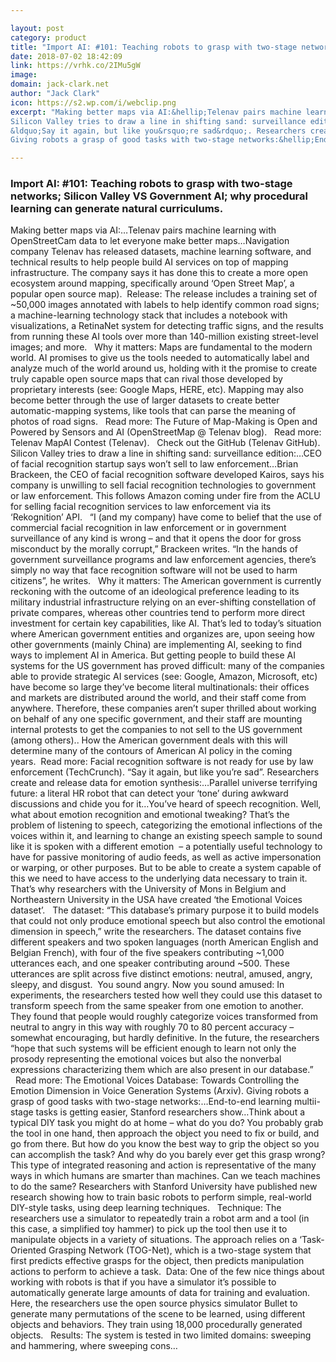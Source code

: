 ```yaml
---

layout: post
category: product
title: "Import AI: #101: Teaching robots to grasp with two-stage networks; Silicon Valley VS Government AI; why procedural learning can generate natural curriculums."
date: 2018-07-02 18:42:09
link: https://vrhk.co/2IMu5gW
image: 
domain: jack-clark.net
author: "Jack Clark"
icon: https://s2.wp.com/i/webclip.png
excerpt: "Making better maps via AI:&hellip;Telenav pairs machine learning with OpenStreetCam data to let everyone make better maps&hellip;Navigation company Telenav has released datasets, machine learning software, and technical results to help people build AI services on top of mapping infrastructure. The company says it has done this to create a more open ecosystem around mapping, specifically around &lsquo;Open Street Map&rsquo;, a popular open source map).&nbsp; Release: The release includes a training set of ~50,000 images annotated with labels to help identify common road signs; a machine-learning technology stack that includes a notebook with visualizations, a RetinaNet system for detecting traffic signs, and the results from running these AI tools over more than 140-million existing street-level images; and more. &nbsp;&nbsp;Why it matters: Maps are fundamental to the modern world. AI promises to give us the tools needed to automatically label and analyze much of the world around us, holding with it the promise to create truly capable open source maps that can rival those developed by proprietary interests (see: Google Maps, HERE, etc). Mapping may also become better through the use of larger datasets to create better automatic-mapping systems, like tools that can parse the meaning of photos of road signs. &nbsp;&nbsp;Read more: The Future of Map-Making is Open and Powered by Sensors and AI (OpenStreetMap @ Telenav blog). &nbsp;&nbsp;Read more: Telenav MapAI Contest (Telenav). &nbsp;&nbsp;Check out the GitHub (Telenav GitHub).
Silicon Valley tries to draw a line in shifting sand: surveillance edition:&hellip;CEO of facial recognition startup says won&rsquo;t sell to law enforcement&hellip;Brian Brackeen, the CEO of facial recognition software developed Kairos, says his company is unwilling to sell facial recognition technologies to government or law enforcement. This follows Amazon coming under fire from the ACLU for selling facial recognition services to law enforcement via its &lsquo;Rekognition&rsquo; API. &nbsp;&nbsp;&ldquo;I (and my company) have come to belief that the use of commercial facial recognition in law enforcement or in government surveillance of any kind is wrong &ndash; and that it opens the door for gross misconduct by the morally corrupt,&rdquo; Brackeen writes. &ldquo;In the hands of government surveillance programs and law enforcement agencies, there&rsquo;s simply no way that face recognition software will not be used to harm citizens&rdquo;, he writes. &nbsp;&nbsp;Why it matters: The American government is currently reckoning with the outcome of an ideological preference leading to its military industrial infrastructure relying on an ever-shifting constellation of private compares, whereas other countries tend to perform more direct investment for certain key capabilities, like AI. That&rsquo;s led to today&rsquo;s situation where American government entities and organizes are, upon seeing how other governments (mainly China) are implementing AI, seeking to find ways to implement AI in America. But getting people to build these AI systems for the US government has proved difficult: many of the companies able to provide strategic AI services (see: Google, Amazon, Microsoft, etc) have become so large they&rsquo;ve become literal multinationals: their offices and markets are distributed around the world, and their staff come from anywhere. Therefore, these companies aren&rsquo;t super thrilled about working on behalf of any one specific government, and their staff are mounting internal protests to get the companies to not sell to the US government (among others).. How the American government deals with this will determine many of the contours of American AI policy in the coming years.&nbsp;&nbsp;Read more: Facial recognition software is not ready for use by law enforcement (TechCrunch).
&ldquo;Say it again, but like you&rsquo;re sad&rdquo;. Researchers create and release data for emotion synthesis:&hellip;Parallel universe terrifying future: a literal HR robot that can detect your &lsquo;tone&rsquo; during awkward discussions and chide you for it&hellip;You&rsquo;ve heard of speech recognition. Well, what about emotion recognition and emotional tweaking? That&rsquo;s the problem of listening to speech, categorizing the emotional inflections of the voices within it, and learning to change an existing speech sample to sound like it is spoken with a different emotion &nbsp;&ndash; a potentially useful technology to have for passive monitoring of audio feeds, as well as active impersonation or warping, or other purposes. But to be able to create a system capable of this we need to have access to the underlying data necessary to train it. That&rsquo;s why researchers with the University of Mons in Belgium and Northeastern University in the USA have created &lsquo;the Emotional Voices dataset&rsquo;. &nbsp;&nbsp;The dataset: &ldquo;This database&rsquo;s primary purpose it to build models that could not only produce emotional speech but also control the emotional dimension in speech,&rdquo; write the researchers. The dataset contains five different speakers and two spoken languages (north American English and Belgian French), with four of the five speakers contributing ~1,000 utterances each, and one speaker contributing around ~500. These utterances are split across five distinct emotions: neutral, amused, angry, sleepy, and disgust.&nbsp; You sound angry. Now you sound amused: In experiments, the researchers tested how well they could use this dataset to transform speech from the same speaker from one emotion to another. They found that people would roughly categorize voices transformed from neutral to angry in this way with roughly 70 to 80 percent accuracy &ndash; somewhat encouraging, but hardly definitive. In the future, the researchers &ldquo;hope that such systems will be efficient enough to learn not only the prosody representing the emotional voices but also the nonverbal expressions characterizing them which are also present in our database.&rdquo; &nbsp;&nbsp;Read more: The Emotional Voices Database: Towards Controlling the Emotion Dimension in Voice Generation Systems (Arxiv).
Giving robots a grasp of good tasks with two-stage networks:&hellip;End-to-end learning multii-stage tasks is getting easier, Stanford researchers show&hellip;Think about a typical DIY task you might do at home &ndash; what do you do? You probably grab the tool in one hand, then approach the object you need to fix or build, and go from there. But how do you know the best way to grip the object so you can accomplish the task? And why do you barely ever get this grasp wrong? This type of integrated reasoning and action is representative of the many ways in which humans are smarter than machines. Can we teach machines to do the same? Researchers with Stanford University have published new research showing how to train basic robots to perform simple, real-world DIY-style tasks, using deep learning techniques. &nbsp;&nbsp;Technique: The researchers use a simulator to repeatedly train a robot arm and a tool (in this case, a simplified toy hammer) to pick up the tool then use it to manipulate objects in a variety of situations. The approach relies on a &lsquo;Task-Oriented Grasping Network (TOG-Net), which is a two-stage system that first predicts effective grasps for the object, then predicts manipulation actions to perform to achieve a task.&nbsp; Data: One of the few nice things about working with robots is that if you have a simulator it&rsquo;s possible to automatically generate large amounts of data for training and evaluation. Here, the researchers use the open source physics simulator Bullet to generate many permutations of the scene to be learned, using different objects and behaviors. They train using 18,000 procedurally generated objects. &nbsp;&nbsp;Results: The system is tested in two limited domains: sweeping and hammering, where sweeping cons…"

---
```


### Import AI: #101: Teaching robots to grasp with two-stage networks; Silicon Valley VS Government AI; why procedural learning can generate natural curriculums.

Making better maps via AI:&hellip;Telenav pairs machine learning with OpenStreetCam data to let everyone make better maps&hellip;Navigation company Telenav has released datasets, machine learning software, and technical results to help people build AI services on top of mapping infrastructure. The company says it has done this to create a more open ecosystem around mapping, specifically around &lsquo;Open Street Map&rsquo;, a popular open source map).&nbsp; Release: The release includes a training set of ~50,000 images annotated with labels to help identify common road signs; a machine-learning technology stack that includes a notebook with visualizations, a RetinaNet system for detecting traffic signs, and the results from running these AI tools over more than 140-million existing street-level images; and more. &nbsp;&nbsp;Why it matters: Maps are fundamental to the modern world. AI promises to give us the tools needed to automatically label and analyze much of the world around us, holding with it the promise to create truly capable open source maps that can rival those developed by proprietary interests (see: Google Maps, HERE, etc). Mapping may also become better through the use of larger datasets to create better automatic-mapping systems, like tools that can parse the meaning of photos of road signs. &nbsp;&nbsp;Read more: The Future of Map-Making is Open and Powered by Sensors and AI (OpenStreetMap @ Telenav blog). &nbsp;&nbsp;Read more: Telenav MapAI Contest (Telenav). &nbsp;&nbsp;Check out the GitHub (Telenav GitHub).
Silicon Valley tries to draw a line in shifting sand: surveillance edition:&hellip;CEO of facial recognition startup says won&rsquo;t sell to law enforcement&hellip;Brian Brackeen, the CEO of facial recognition software developed Kairos, says his company is unwilling to sell facial recognition technologies to government or law enforcement. This follows Amazon coming under fire from the ACLU for selling facial recognition services to law enforcement via its &lsquo;Rekognition&rsquo; API. &nbsp;&nbsp;&ldquo;I (and my company) have come to belief that the use of commercial facial recognition in law enforcement or in government surveillance of any kind is wrong &ndash; and that it opens the door for gross misconduct by the morally corrupt,&rdquo; Brackeen writes. &ldquo;In the hands of government surveillance programs and law enforcement agencies, there&rsquo;s simply no way that face recognition software will not be used to harm citizens&rdquo;, he writes. &nbsp;&nbsp;Why it matters: The American government is currently reckoning with the outcome of an ideological preference leading to its military industrial infrastructure relying on an ever-shifting constellation of private compares, whereas other countries tend to perform more direct investment for certain key capabilities, like AI. That&rsquo;s led to today&rsquo;s situation where American government entities and organizes are, upon seeing how other governments (mainly China) are implementing AI, seeking to find ways to implement AI in America. But getting people to build these AI systems for the US government has proved difficult: many of the companies able to provide strategic AI services (see: Google, Amazon, Microsoft, etc) have become so large they&rsquo;ve become literal multinationals: their offices and markets are distributed around the world, and their staff come from anywhere. Therefore, these companies aren&rsquo;t super thrilled about working on behalf of any one specific government, and their staff are mounting internal protests to get the companies to not sell to the US government (among others).. How the American government deals with this will determine many of the contours of American AI policy in the coming years.&nbsp;&nbsp;Read more: Facial recognition software is not ready for use by law enforcement (TechCrunch).
&ldquo;Say it again, but like you&rsquo;re sad&rdquo;. Researchers create and release data for emotion synthesis:&hellip;Parallel universe terrifying future: a literal HR robot that can detect your &lsquo;tone&rsquo; during awkward discussions and chide you for it&hellip;You&rsquo;ve heard of speech recognition. Well, what about emotion recognition and emotional tweaking? That&rsquo;s the problem of listening to speech, categorizing the emotional inflections of the voices within it, and learning to change an existing speech sample to sound like it is spoken with a different emotion &nbsp;&ndash; a potentially useful technology to have for passive monitoring of audio feeds, as well as active impersonation or warping, or other purposes. But to be able to create a system capable of this we need to have access to the underlying data necessary to train it. That&rsquo;s why researchers with the University of Mons in Belgium and Northeastern University in the USA have created &lsquo;the Emotional Voices dataset&rsquo;. &nbsp;&nbsp;The dataset: &ldquo;This database&rsquo;s primary purpose it to build models that could not only produce emotional speech but also control the emotional dimension in speech,&rdquo; write the researchers. The dataset contains five different speakers and two spoken languages (north American English and Belgian French), with four of the five speakers contributing ~1,000 utterances each, and one speaker contributing around ~500. These utterances are split across five distinct emotions: neutral, amused, angry, sleepy, and disgust.&nbsp; You sound angry. Now you sound amused: In experiments, the researchers tested how well they could use this dataset to transform speech from the same speaker from one emotion to another. They found that people would roughly categorize voices transformed from neutral to angry in this way with roughly 70 to 80 percent accuracy &ndash; somewhat encouraging, but hardly definitive. In the future, the researchers &ldquo;hope that such systems will be efficient enough to learn not only the prosody representing the emotional voices but also the nonverbal expressions characterizing them which are also present in our database.&rdquo; &nbsp;&nbsp;Read more: The Emotional Voices Database: Towards Controlling the Emotion Dimension in Voice Generation Systems (Arxiv).
Giving robots a grasp of good tasks with two-stage networks:&hellip;End-to-end learning multii-stage tasks is getting easier, Stanford researchers show&hellip;Think about a typical DIY task you might do at home &ndash; what do you do? You probably grab the tool in one hand, then approach the object you need to fix or build, and go from there. But how do you know the best way to grip the object so you can accomplish the task? And why do you barely ever get this grasp wrong? This type of integrated reasoning and action is representative of the many ways in which humans are smarter than machines. Can we teach machines to do the same? Researchers with Stanford University have published new research showing how to train basic robots to perform simple, real-world DIY-style tasks, using deep learning techniques. &nbsp;&nbsp;Technique: The researchers use a simulator to repeatedly train a robot arm and a tool (in this case, a simplified toy hammer) to pick up the tool then use it to manipulate objects in a variety of situations. The approach relies on a &lsquo;Task-Oriented Grasping Network (TOG-Net), which is a two-stage system that first predicts effective grasps for the object, then predicts manipulation actions to perform to achieve a task.&nbsp; Data: One of the few nice things about working with robots is that if you have a simulator it&rsquo;s possible to automatically generate large amounts of data for training and evaluation. Here, the researchers use the open source physics simulator Bullet to generate many permutations of the scene to be learned, using different objects and behaviors. They train using 18,000 procedurally generated objects. &nbsp;&nbsp;Results: The system is tested in two limited domains: sweeping and hammering, where sweeping cons…